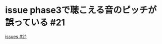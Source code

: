 # issue phase3で聴こえる音のピッチが誤っている #21
[issues #21](https://github.com/cat2151/ym2151-zig-cc/issues/21)


